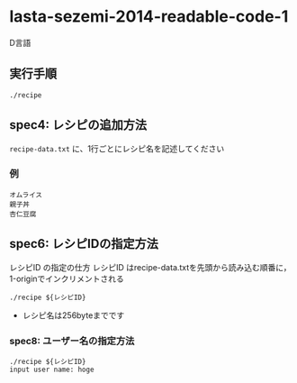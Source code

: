 # lasta-sezemi-2014-readable-code-1
D言語

## 実行手順
`./recipe`

## spec4: レシピの追加方法
`recipe-data.txt` に、1行ごとにレシピ名を記述してください

### 例
```
オムライス
親子丼
杏仁豆腐
```

## spec6: レシピIDの指定方法
レシピID の指定の仕方
レシピID はrecipe-data.txtを先頭から読み込む順番に，1-originでインクリメントされる

```
./recipe ${レシピID}
```

* レシピ名は256byteまでです

### spec8: ユーザー名の指定方法

```
./recipe ${レシピID}
input user name: hoge
```
